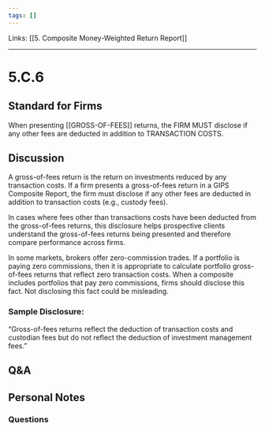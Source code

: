 ```yaml
---
tags: []
---
```

Links: [[5. Composite Money-Weighted Return Report]]
___
# 5.C.6
## Standard for Firms
When presenting [[GROSS-OF-FEES]] returns, the FIRM MUST disclose if any other fees are deducted in addition to TRANSACTION COSTS.
## Discussion
A gross-of-fees return is the return on investments reduced by any transaction costs. If a firm presents a gross-of-fees return in a GIPS Composite Report, the firm must disclose if any other fees are deducted in addition to transaction costs (e.g., custody fees).

In cases where fees other than transactions costs have been deducted from the gross-of-fees returns, this disclosure helps prospective clients understand the gross-of-fees returns being presented and therefore compare performance across firms.

In some markets, brokers offer zero-commission trades. If a portfolio is paying zero commissions, then it is appropriate to calculate portfolio gross-of-fees returns that reflect zero transaction costs. When a composite includes portfolios that pay zero commissions, firms should disclose this fact. Not disclosing this fact could be misleading.
### Sample Disclosure:
“Gross-of-fees returns reflect the deduction of transaction costs and custodian fees but do not reflect the deduction of investment management fees.”
## Q&A

## Personal Notes

### Questions